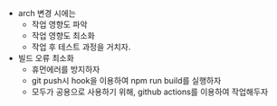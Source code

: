 - arch 변경 시에는
	- 작업 영향도 파악
	- 작업 영향도 최소화
	- 작업 후 테스트 과정을 거치자.
- 빌드 오류 최소화
	- 휴먼에러를 방지하자
	- git push시 hook을 이용하여 npm run build를 실행하자
	- 모두가 공용으로 사용하기 위해, github actions를 이용하여 작업해두자